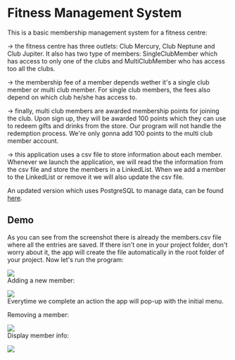 # Fitness Management System  
   This is a basic membership management system for a fitness centre:  
   
-> the fitness centre has three outlets: Club Mercury, Club Neptune and Club Jupiter. It also has two type of members: SingleClubMember which has access to only one of the clubs and MultiClubMember who has access too all the clubs.  
   
-> the membership fee of a member depends wether it's a single club member or multi club member. For single club members, the fees also depend on which club he/she has access to.</br>

-> finally, multi club members are awarded membership points for joining the club. Upon sign up, they will be awarded 100 points which they can use to redeem gifts and drinks from the store. Our program will not handle the redemption process. We're only gonna add 100 points to the multi club member account.  
  
-> this application uses a csv file to store information about each member. Whenever we launch the application, we will read the the information from the csv file and store the members in a LinkedList. When we add a member to the LinkedList or remove it we will also update the csv file.</br>  
  
An updated version which uses PostgreSQL to manage data, can be found [here](https://github.com/eMelgooG/fitnessMMS-PostgreSQL).  
## Demo  

 As you can see from the screenshot there is already the members.csv file where all the entries are saved. If there isn't one in your project folder, don't worry about it, the app will create the file automatically in the root folder of your project. Now let's run the program:  
   
![](https://imgur.com/OWJPjKq.png)  
 Adding a new member:
   
![](https://imgur.com/3KsAmCM.png)  
    Everytime we complete an action the app will pop-up with the initial menu.  
      
 Removing a member:  
   
![](https://imgur.com/ncvNgLC.png)  
 Display member info:  
   
 ![](https://imgur.com/543M5vS.png)
  

